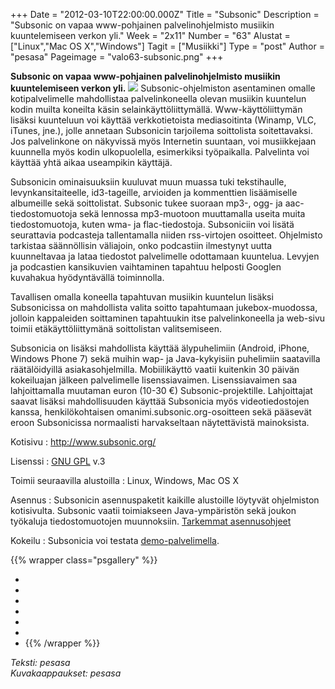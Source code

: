 +++
Date = "2012-03-10T22:00:00.000Z"
Title = "Subsonic"
Description = "Subsonic on vapaa www-pohjainen palvelinohjelmisto musiikin kuuntelemiseen verkon yli."
Week = "2x11"
Number = "63"
Alustat = ["Linux","Mac OS X","Windows"]
Tagit = ["Musiikki"]
Type = "post"
Author = "pesasa"
Pageimage = "valo63-subsonic.png"
+++


**Subsonic on vapaa www-pohjainen palvelinohjelmisto musiikin
kuuntelemiseen verkon yli.**
![ ](/images/valo63-subsonic.png "fig:valo63-subsonic.png") Subsonic-ohjelmiston
asentaminen omalle kotipalvelimelle mahdollistaa palvelinkoneella olevan
musiikin kuuntelun kodin muilta koneilta käsin selainkäyttöliittymällä.
Www-käyttöliittymän lisäksi kuunteluun voi käyttää verkkotietoista
mediasoitinta (Winamp, VLC, iTunes, jne.), jolle annetaan Subsonicin
tarjoilema soittolista soitettavaksi. Jos palvelinkone on näkyvissä myös
Internetin suuntaan, voi musiikkejaan kuunnella myös kodin ulkopuolella,
esimerkiksi työpaikalla. Palvelinta voi käyttää yhtä aikaa useampikin
käyttäjä.

Subsonicin ominaisuuksiin kuuluvat muun muassa tuki tekstihaulle,
levynkansitaiteelle, id3-tageille, arvioiden ja kommenttien lisäämiselle
albumeille sekä soittolistat. Subsonic tukee suoraan mp3-, ogg- ja
aac-tiedostomuotoja sekä lennossa mp3-muotoon muuttamalla useita muita
tiedostomuotoja, kuten wma- ja flac-tiedostoja. Subsoniciin voi lisätä
seurattavia podcasteja tallentamalla niiden rss-virtojen osoitteet.
Ohjelmisto tarkistaa säännöllisin väliajoin, onko podcastiin ilmestynyt
uutta kuunneltavaa ja lataa tiedostot palvelimelle odottamaan kuuntelua.
Levyjen ja podcastien kansikuvien vaihtaminen tapahtuu helposti Googlen
kuvahakua hyödyntävällä toiminnolla.

Tavallisen omalla koneella tapahtuvan musiikin kuuntelun lisäksi
Subsonicissa on mahdollista valita soitto tapahtumaan jukebox-muodossa,
jolloin kappaleiden soittaminen tapahtuukin itse palvelinkoneella ja
web-sivu toimii etäkäyttöliittymänä soittolistan valitsemiseen.

Subsonicia on lisäksi mahdollista käyttää älypuhelimiin (Android,
iPhone, Windows Phone 7) sekä muihin wap- ja Java-kykyisiin puhelimiin
saatavilla räätälöidyillä asiakasohjelmilla. Mobiilikäyttö vaatii
kuitenkin 30 päivän kokeiluajan jälkeen palvelimelle lisenssiavaimen.
Lisenssiavaimen saa lahjoittamalla muutaman euron (10-30 €)
Subsonic-projektille. Lahjoittajat saavat lisäksi mahdollisuuden käyttää
Subsonicia myös videotiedostojen kanssa, henkilökohtaisen
omanimi.subsonic.org-osoitteen sekä pääsevät eroon Subsonicissa
normaalisti harvakseltaan näytettävistä mainoksista.

Kotisivu
:   <http://www.subsonic.org/>

Lisenssi
:   [GNU GPL](GNU_GPL) v.3

Toimii seuraavilla alustoilla
:   Linux, Windows, Mac OS X

Asennus
:   Subsonicin asennuspaketit kaikille alustoille löytyvät ohjelmiston
    kotisivulta. Subsonic vaatii toimiakseen Java-ympäristön sekä joukon
    työkaluja tiedostomuotojen muunnoksiin. [Tarkemmat
    asennusohjeet](http://www.subsonic.org/pages/installation.jsp)

Kokeilu
:   Subsonicia voi testata
    [demo-palvelimella](http://subsonic.org/demo/login.view?user=guest4&password=guest).

{{% wrapper class="psgallery" %}}
-   [ ](/images/subsonic-1.png)
-   [ ](/images/subsonic-2.png)
-   [ ](/images/subsonic-3.png)
-   [ ](/images/subsonic-4.png)
-   [ ](/images/subsonic-5.png)
-   [ ](/images/subsonic-6.png)
-   [ ](/images/subsonic-7.png)
{{% /wrapper %}}

*Teksti: pesasa* <br />
*Kuvakaappaukset: pesasa*

